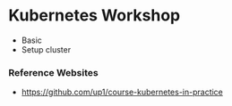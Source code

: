 # Kubernetes Workshop
* Basic
* Setup cluster



### Reference Websites
* https://github.com/up1/course-kubernetes-in-practice
